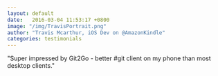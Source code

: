```yaml
---
layout: default
date:   2016-03-04 11:53:17 +0800
image: "/img/TravisPortrait.png"
author: "Travis Mcarthur, iOS Dev on @AmazonKindle"
categories: testimonials
---
```


<span class="blue">"</span>Super impressed by Git2Go - better #git client on my phone than most desktop clients.<span class="blue">"</span>

